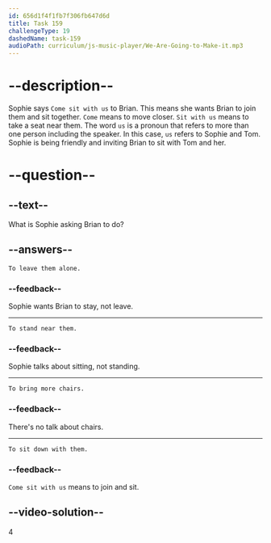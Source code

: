 ```yaml
---
id: 656d1f4f1fb7f306fb647d6d
title: Task 159
challengeType: 19
dashedName: task-159
audioPath: curriculum/js-music-player/We-Are-Going-to-Make-it.mp3
---
```


<!--
AUDIO REFERENCE:
Sophie: Great idea. Are you by yourself, Brian? Come sit with us.
-->

# --description--

Sophie says `Come sit with us` to Brian. This means she wants Brian to join them and sit together. `Come` means to move closer. `Sit with us` means to take a seat near them. The word `us` is a pronoun that refers to more than one person including the speaker. In this case, `us` refers to Sophie and Tom. Sophie is being friendly and inviting Brian to sit with Tom and her.

# --question--

## --text--

What is Sophie asking Brian to do?

## --answers--

`To leave them alone.`

### --feedback--

Sophie wants Brian to stay, not leave.

---

`To stand near them.`

### --feedback--

Sophie talks about sitting, not standing.

---

`To bring more chairs.`

### --feedback--

There's no talk about chairs.

---

`To sit down with them.`

### --feedback--

`Come sit with us` means to join and sit.

## --video-solution--

4
